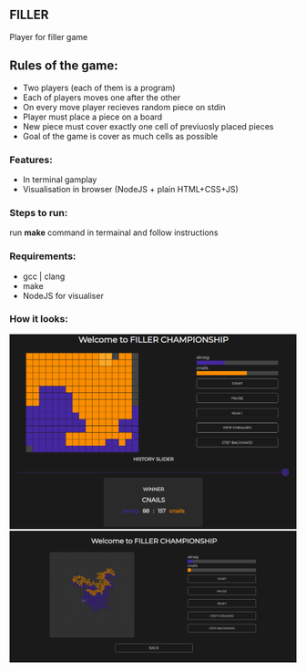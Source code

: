 ## FILLER

Player for filler game

## Rules of the game:

- Two players (each of them is a program)
- Each of players moves one after the other
- On every move player recieves random piece on stdin
- Player must place a piece on a board
- New piece must cover exactly one cell of previuosly placed pieces
- Goal of the game is cover as much cells as possible
  
### Features:

- In terminal gamplay
- Visualisation in browser (NodeJS + plain HTML+CSS+JS)

### Steps to run:

run **make** command in termainal and follow instructions

### Requirements:

- gcc | clang
- make
- NodeJS for visualiser

### How it looks:

![screen1](/img/screen_01.png)
![screen2](/img/screen_02.png)

